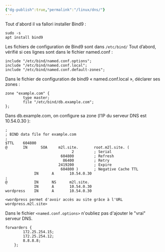 ```yaml
---
{"dg-publish":true,"permalink":"/linux/dns/"}
---
```


Tout d'abord il va fallori installer Bind9 :
```Shell
sudo -s 
apt install bind9
```
Les fichiers de configuration de Bind9 sont dans `/etc/bind/`
Tout d’abord, vérifié si ces lignes sont dans le fichier named.conf :
```Shell
include "/etc/bind/named.conf.options";
include "/etc/bind/named.conf.local";
include "/etc/bind/named.conf.default-zones";
```
Dans le fichier de configuration de bind9 « named.conf.local », déclarer ses zones :
```Shell
zone "example.com" {
        type master;
        file "/etc/bind/db.example.com";
};
```
Dans db.example.com, on configure sa zone (l’IP du serveur DNS est 10.54.0.30 ):

```Shell
;
; BIND data file for example.com
;
$TTL    604800
@       IN      SOA     m2l.site.       root.m2l.site. (
                              2         ; Serial
                         604800         ; Refresh
                          86400         ; Retry
                        2419200         ; Expire
                         604800 )       ; Negative Cache TTL
             IN      A       10.54.0.30
;
@            IN      NS      m2l.site.
             IN      A       10.54.0.30
wordpress    IN      A       10.54.0.30
```
`<wordpress permet d'avoir accès au site grâce à l'URL wordpress.m2l.site>`

Dans le fichier `<named.conf.options>` n'oubliez pas d'ajouter le "vrai" serveur DNS.
```Shell
forwarders {
		172.25.254.15;
		172.25.254.12;
        8.8.8.8;
    };
```
